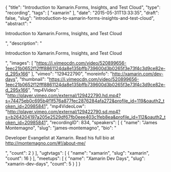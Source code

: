 {
  "title": "Introduction to Xamarin.Forms, Insights, and Test Cloud",
  "type": "recording",
  "tags": [
    "xamarin"
  ],
  "date": "2015-05-31T13:33:35",
  "draft": false,
  "slug": "introduction-to-xamarin-forms-insights-and-test-cloud",
  "abstract": "<p>Introduction to Xamarin.Forms, Insights, and Test Cloud</p>",
  "description": "<p>Introduction to Xamarin.Forms, Insights, and Test Cloud</p>",
  "images": [
    "https://i.vimeocdn.com/video/520899656-1eec21b0652f12fff8861124da8e135bffb739600d3b0265f3e73f4c3d9ce82e-d_295x166"
  ],
  "vimeo": "129422790",
  "moreinfo": "http://xamarin.com/dev-days",
  "thumbnail": "https://i.vimeocdn.com/video/520899656-1eec21b0652f12fff8861124da8e135bffb739600d3b0265f3e73f4c3d9ce82e-d_295x166",
  "mp4Video": "http://player.vimeo.com/external/129422790.hd.mp4?s=74475eb0c695b4f1f576a877fec2876284afa272&profile_id=119&oauth2_token_id=20985841",
  "mp4VideoLow": "http://player.vimeo.com/external/129422790.sd.mp4?s=b264204197a205e2529df67fb0eee403c1feb8ea&profile_id=112&oauth2_token_id=20985841",
  "recordingID": 834,
  "speakers": [
    {
      "name": "James Montemagno",
      "slug": "james-montemagno",
      "bio": "<p>Developer Evangelist at Xamarin. Read his full bio at http://montemagno.com/#!/about-me/</p>",
      "count": 2
    }
  ],
  "ugtvtags": [
    {
      "name": "xamarin",
      "slug": "xamarin",
      "count": 16
    }
  ],
  "meetups": [
    {
      "name": "Xamarin Dev Days",
      "slug": "xamarin-dev-days",
      "count": 5
    }
  ]
}